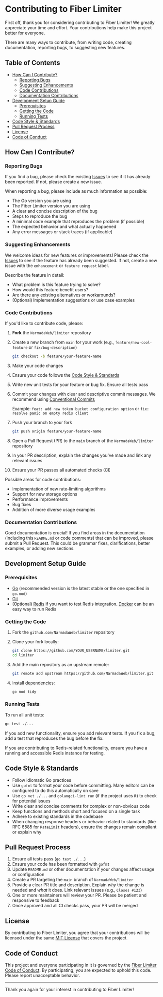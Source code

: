 # Contributing to Fiber Limiter

First off, thank you for considering contributing to Fiber Limiter! We greatly appreciate your time and effort. Your contributions help make this project better for everyone.

There are many ways to contribute, from writing code, creating documentation, reporting bugs, to suggesting new features.

## Table of Contents

- [How Can I Contribute?](#how-can-i-contribute)
  - [Reporting Bugs](#reporting-bugs)
  - [Suggesting Enhancements](#suggesting-enhancements)
  - [Code Contributions](#code-contributions)
  - [Documentation Contributions](#documentation-contributions)
- [Development Setup Guide](#development-setup-guide)
  - [Prerequisites](#prerequisites)
  - [Getting the Code](#getting-the-code)
  - [Running Tests](#running-tests)
- [Code Style & Standards](#code-style--standards)
- [Pull Request Process](#pull-request-process)
- [License](#license)
- [Code of Conduct](#code-of-conduct)

## How Can I Contribute?

### Reporting Bugs

If you find a bug, please check the existing [Issues](https://github.com/NarmadaWeb/limiter/issues) to see if it has already been reported. If not, please create a new issue.

When reporting a bug, please include as much information as possible:

- The Go version you are using
- The Fiber Limiter version you are using
- A clear and concise description of the bug
- Steps to reproduce the bug
- A minimal code example that reproduces the problem (if possible)
- The expected behavior and what actually happened
- Any error messages or stack traces (if applicable)

### Suggesting Enhancements

We welcome ideas for new features or improvements! Please check the [Issues](https://github.com/NarmadaWeb/limiter/issues) to see if the feature has already been suggested. If not, create a new issue with the `enhancement` or `feature request` label.

Describe the feature in detail:

- What problem is this feature trying to solve?
- How would this feature benefit users?
- Are there any existing alternatives or workarounds?
- (Optional) Implementation suggestions or use case examples

### Code Contributions

If you'd like to contribute code, please:

1. **Fork** the `NarmadaWeb/limiter` repository
2. Create a new branch from `main` for your work (e.g., `feature/new-cool-feature` or `fix/bug-description`)

    ```bash
    git checkout -b feature/your-feature-name
    ```

3. Make your code changes
4. Ensure your code follows the [Code Style & Standards](#code-style--standards)
5. Write new unit tests for your feature or bug fix. Ensure all tests pass
6. Commit your changes with clear and descriptive commit messages. We recommend using [Conventional Commits](https://www.conventionalcommits.org/)

   Example: `feat: add new token bucket configuration option` or `fix: resolve panic on empty redis client`

7. Push your branch to your fork

    ```bash
    git push origin feature/your-feature-name
    ```

8. Open a Pull Request (PR) to the `main` branch of the `NarmadaWeb/limiter` repository
9. In your PR description, explain the changes you've made and link any relevant issues
10. Ensure your PR passes all automated checks (CI)

Possible areas for code contributions:

- Implementation of new rate-limiting algorithms
- Support for new storage options
- Performance improvements
- Bug fixes
- Addition of more diverse usage examples

### Documentation Contributions

Good documentation is crucial! If you find areas in the documentation (including this `README.md` or code comments) that can be improved, please submit a Pull Request. This could be grammar fixes, clarifications, better examples, or adding new sections.

## Development Setup Guide

### Prerequisites

- [Go](https://golang.org/dl/) (recommended version is the latest stable or the one specified in `go.mod`)
- [Git](https://git-scm.com/)
- (Optional) [Redis](https://redis.io/download) if you want to test Redis integration. [Docker](https://www.docker.com/get-started) can be an easy way to run Redis

### Getting the Code

1. Fork the `github.com/NarmadaWeb/limiter` repository
2. Clone your fork locally:

    ```bash
    git clone https://github.com/YOUR_USERNAME/limiter.git
    cd limiter
    ```

3. Add the main repository as an upstream remote:

    ```bash
    git remote add upstream https://github.com/NarmadaWeb/limiter.git
    ```

4. Install dependencies:

    ```bash
    go mod tidy
    ```

### Running Tests

To run all unit tests:

```bash
go test ./...
```

If you add new functionality, ensure you add relevant tests. If you fix a bug, add a test that reproduces the bug before the fix.

If you are contributing to Redis-related functionality, ensure you have a running and accessible Redis instance for testing.

## Code Style & Standards

- Follow idiomatic Go practices
- Use `gofmt` to format your code before committing. Many editors can be configured to do this automatically on save
- Use `go vet ./...` and `golangci-lint run` (if the project uses it) to check for potential issues
- Write clear and concise comments for complex or non-obvious code
- Keep functions and methods short and focused on a single task
- Adhere to existing standards in the codebase
- When changing response headers or behavior related to standards (like RFC 6585 for `RateLimit` headers), ensure the changes remain compliant or explain why

## Pull Request Process

1. Ensure all tests pass (`go test ./...`)
2. Ensure your code has been formatted with `gofmt`
3. Update `README.md` or other documentation if your changes affect usage or configuration
4. Create a PR targeting the `main` branch of `NarmadaWeb/limiter`
5. Provide a clear PR title and description. Explain *why* the change is needed and *what* it does. Link relevant issues (e.g., `Closes #123`)
6. One or more maintainers will review your PR. Please be patient and responsive to feedback
7. Once approved and all CI checks pass, your PR will be merged

## License

By contributing to Fiber Limiter, you agree that your contributions will be licensed under the same [MIT License](LICENSE) that covers the project.

## Code of Conduct

This project and everyone participating in it is governed by the [Fiber Limiter Code of Conduct](CODE_OF_CONDUCT.md). By participating, you are expected to uphold this code. Please report unacceptable behavior.

---

Thank you again for your interest in contributing to Fiber Limiter!
